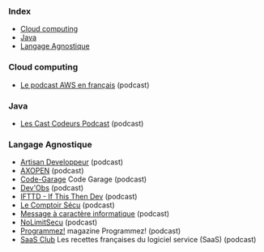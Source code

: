 ### Index

* [Cloud computing](#cloud-computing)
* [Java](#java)
* [Langage Agnostique](#langage-agnostique)


### Cloud computing

* [Le podcast AWS en français](https://aws.amazon.com/fr/blogs/france/podcasts) (podcast)


### Java

* [Les Cast Codeurs Podcast](https://lescastcodeurs.com) (podcast)


### Langage Agnostique

* [Artisan Developpeur](https://artisandeveloppeur.fr/podcast) (podcast)
* [AXOPEN](https://podcast.ausha.co/axopen) (podcast)
* [Code-Garage](https://code-garage.fr/podcast-code-garage) Code Garage (podcast)
* [Dev'Obs](https://devobs.p7t.tech) (podcast)
* [IFTTD - If This Then Dev](https://ifttd.io) (podcast)
* [Le Comptoir Sécu](https://www.comptoirsecu.fr) (podcast)
* [Message à caractère informatique](https://www.clever-cloud.com/fr/podcast) (podcast)
* [NoLimitSecu](https://www.nolimitsecu.fr) (podcast)
* [Programmez!](https://podcast.ausha.co/poddev) magazine Programmez! (podcast)
* [SaaS Club](https://podcast.ausha.co/saas-club) Les recettes françaises du logiciel service (SaaS) (podcast)
